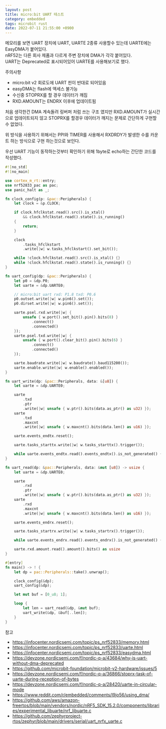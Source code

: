 ```yaml
---
layout: post
title: micro:bit UART 테스트
category: embedded
tags: microbit rust
date: 2022-07-11 21:55:00 +0900
---
```


메모리를 보면 UART 장치에 UART, UARTE 2종류 사용할수 있는데 UARTE에는 EasyDMA가 붙어있다.  
nRF52는 다른 회사 제품과 다르게 주변 장치에 DMA가 각각 붙어있다.  
UART는 Deprecated로 표시되어있어 UARTE를 사용해보기로 했다.

주의사항

- micro:bit v2 회로도에 UART 핀이 반대로 되어있음
- easyDMA는 flash에 액세스 불가능
- 수신중 STOPRX를 할 경우 데이터가 깨짐
- RXD.AMOUNT는 ENDRX 이후에 업데이트됨

처음 생각한건 DMA 계속돌려 링버퍼 처럼 쓰는 구조 였지만 RXD.AMOUNT가 실시간으로 업데이트되지 않고 STOPRX를 할경우 데이터가 깨지는 문제로 간단하게 구현할 수 없었다.

위 방식을 사용하기 위해서는 PPI와 TIMER를 사용해서 RXDRDY가 발생한 수를 카운트 하는 방식으로 구현 하는것으로 보인다.

우선 UART 기능이 동작하는것부터 확인하기 위해 1byte로 echo하는 간단한 코드를 작성했다.

```rust
#![no_std]
#![no_main]

use cortex_m_rt::entry;
use nrf52833_pac as pac;
use panic_halt as _;

fn clock_config(p: &pac::Peripherals) {
    let clock = &p.CLOCK;

    if clock.hfclkstat.read().src().is_xtal()
        && clock.hfclkstat.read().state().is_running()
    {
        return;
    }

    clock
        .tasks_hfclkstart
        .write(|w| w.tasks_hfclkstart().set_bit());

    while !clock.hfclkstat.read().src().is_xtal() {}
    while !clock.hfclkstat.read().state().is_running() {}
}

fn uart_config(dp: &pac::Peripherals) {
    let p0 = &dp.P0;
    let uarte = &dp.UARTE0;

    // micro:bit uart rxd: P1.8 txd: P0.6
    p0.outset.write(|w| w.pin6().set());
    p0.dirset.write(|w| w.pin6().set());

    uarte.psel.rxd.write(|w| {
        unsafe { w.port().set_bit().pin().bits(8) }
            .connect()
            .connected()
    });
    uarte.psel.txd.write(|w| {
        unsafe { w.port().clear_bit().pin().bits(6) }
            .connect()
            .connected()
    });

    uarte.baudrate.write(|w| w.baudrate().baud115200());
    uarte.enable.write(|w| w.enable().enabled());
}

fn uart_write(dp: &pac::Peripherals, data: &[u8]) {
    let uarte = &dp.UARTE0;

    uarte
        .txd
        .ptr
        .write(|w| unsafe { w.ptr().bits(data.as_ptr() as u32) });
    uarte
        .txd
        .maxcnt
        .write(|w| unsafe { w.maxcnt().bits(data.len() as u16) });

    uarte.events_endtx.reset();

    uarte.tasks_starttx.write(|w| w.tasks_starttx().trigger());

    while uarte.events_endtx.read().events_endtx().is_not_generated() {}
}

fn uart_read(dp: &pac::Peripherals, data: &mut [u8]) -> usize {
    let uarte = &dp.UARTE0;

    uarte
        .rxd
        .ptr
        .write(|w| unsafe { w.ptr().bits(data.as_ptr() as u32) });
    uarte
        .rxd
        .maxcnt
        .write(|w| unsafe { w.maxcnt().bits(data.len() as u16) });

    uarte.events_endrx.reset();

    uarte.tasks_startrx.write(|w| w.tasks_startrx().trigger());

    while uarte.events_endrx.read().events_endrx().is_not_generated() {}

    uarte.rxd.amount.read().amount().bits() as usize
}

#[entry]
fn main() -> ! {
    let dp = pac::Peripherals::take().unwrap();

    clock_config(&dp);
    uart_config(&dp);

    let mut buf = [0_u8; 1];

    loop {
        let len = uart_read(&dp, &mut buf);
        uart_write(&dp, &buf[..len]);
    }
}
```

참고

- <https://infocenter.nordicsemi.com/topic/ps_nrf52833/memory.html>
- <https://infocenter.nordicsemi.com/topic/ps_nrf52833/uarte.html>
- <https://infocenter.nordicsemi.com/topic/ps_nrf52833/easydma.html>
- <https://devzone.nordicsemi.com/f/nordic-q-a/43684/why-is-uart-without-dma-deprecated>
- <https://github.com/microbit-foundation/microbit-v2-hardware/issues/5>
- <https://devzone.nordicsemi.com/f/nordic-q-a/36866/stoprx-task-of-uarte-during-reception-of-bytes>
- <https://devzone.nordicsemi.com/f/nordic-q-a/28420/uarte-in-circular-mode>
- <https://www.reddit.com/r/embedded/comments/l9jo56/using_dma/>
- <https://github.com/aws/amazon-freertos/blob/main/vendors/nordic/nRF5_SDK_15.2.0/components/libraries/experimental_libuarte/nrf_libuarte.c>
- <https://github.com/zephyrproject-rtos/zephyr/blob/main/drivers/serial/uart_nrfx_uarte.c>